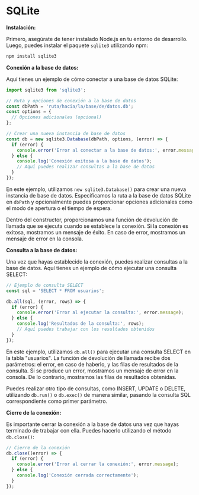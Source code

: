 # SQLite

**Instalación:**

Primero, asegúrate de tener instalado Node.js en tu entorno de desarrollo. Luego, puedes instalar el paquete `sqlite3` utilizando npm:

```bash
npm install sqlite3
```

**Conexión a la base de datos:**

Aquí tienes un ejemplo de cómo conectar a una base de datos SQLite:

```typescript
import sqlite3 from 'sqlite3';

// Ruta y opciones de conexión a la base de datos
const dbPath = 'ruta/hacia/la/base/de/datos.db';
const options = {
  // Opciones adicionales (opcional)
};

// Crear una nueva instancia de base de datos
const db = new sqlite3.Database(dbPath, options, (error) => {
  if (error) {
    console.error('Error al conectar a la base de datos:', error.message);
  } else {
    console.log('Conexión exitosa a la base de datos');
    // Aquí puedes realizar consultas a la base de datos
  }
});
```

En este ejemplo, utilizamos `new sqlite3.Database()` para crear una nueva instancia de base de datos. Especificamos la ruta a la base de datos SQLite en `dbPath` y opcionalmente puedes proporcionar opciones adicionales como el modo de apertura o el tiempo de espera.

Dentro del constructor, proporcionamos una función de devolución de llamada que se ejecuta cuando se establece la conexión. Si la conexión es exitosa, mostramos un mensaje de éxito. En caso de error, mostramos un mensaje de error en la consola.

**Consulta a la base de datos:**

Una vez que hayas establecido la conexión, puedes realizar consultas a la base de datos. Aquí tienes un ejemplo de cómo ejecutar una consulta SELECT:

```typescript
// Ejemplo de consulta SELECT
const sql = 'SELECT * FROM usuarios';

db.all(sql, (error, rows) => {
  if (error) {
    console.error('Error al ejecutar la consulta:', error.message);
  } else {
    console.log('Resultados de la consulta:', rows);
    // Aquí puedes trabajar con los resultados obtenidos
  }
});
```

En este ejemplo, utilizamos `db.all()` para ejecutar una consulta SELECT en la tabla "usuarios". La función de devolución de llamada recibe dos parámetros: el error, en caso de haberlo, y las filas de resultados de la consulta. Si se produce un error, mostramos un mensaje de error en la consola. De lo contrario, mostramos las filas de resultados obtenidas.

Puedes realizar otro tipo de consultas, como INSERT, UPDATE o DELETE, utilizando `db.run()` o `db.exec()` de manera similar, pasando la consulta SQL correspondiente como primer parámetro.

**Cierre de la conexión:**

Es importante cerrar la conexión a la base de datos una vez que hayas terminado de trabajar con ella. Puedes hacerlo utilizando el método `db.close()`:

```typescript
// Cierre de la conexión
db.close((error) => {
  if (error) {
    console.error('Error al cerrar la conexión:', error.message);
  } else {
    console.log('Conexión cerrada correctamente');
  }
});
```
